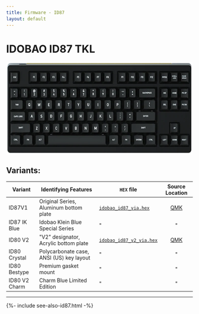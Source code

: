 ```yaml
---
title: Firmware - ID87
layout: default
---
```


# IDOBAO ID87 TKL

<img src="../assets/img/idobao-id87.png" height="250" style="display:block;margin-left:auto;margin-right:auto;">

## Variants:

| Variant       | Identifying Features                                | `HEX` file | Source Location |
|---------------|-----------------------------------------------------|------------|:---------------:|
| ID87V1 | Original Series, Aluminum bottom plate | [<i class="fas fa-microchip"></i> `idobao_id87_via.hex`](https://raw.githubusercontent.com/Idobao/idobao.github.io/master/firmware/idobao_id87_via.hex) | [<i class="fab fa-github"></i> QMK](https://github.com/qmk/qmk_firmware/tree/master/keyboards/idobao/id87/v1) |
| ID87 IK Blue | Idobao Klein Blue Special Series | " | " |
| ID80 V2 | "V2" designator, Acrylic bottom plate | [<i class="fas fa-microchip"></i> `idobao_id87_v2_via.hex`](https://raw.githubusercontent.com/Idobao/idobao.github.io/master/firmware/idobao_id87_v2_via.hex) | [<i class="fab fa-github"></i> QMK](https://github.com/qmk/qmk_firmware/tree/master/keyboards/idobao/id87/v2) |
| ID80 Crystal | Polycarbonate case, ANSI (US) key layout | " | " |
| ID80 Bestype | Premium gasket mount | " | " |
| ID80 V2 Charm | Charm Blue Limited Edition  | " | " |


---

{%- include see-also-id87.html -%}
